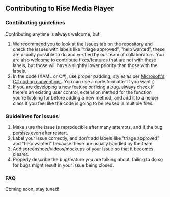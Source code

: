 ## Contributing to Rise Media Player

### Contributing guidelines
Contributing anytime is always welcome, but

1. We recommend you to look at the Issues tab on the repository and check the issues with labels like "triage approved", "help wanted", these are usually possible to do and verified by our team of collaborators. You are also welcome to contribute fixes/features that are not with these labels, but those will have a slightly lower priority than those with the labels.
2. In the code (XAML or C#), use proper padding, styles as per [Microsoft's C# coding conventions](https://docs.microsoft.com/en-us/dotnet/csharp/fundamentals/coding-style/coding-conventions). You can use a code formatter if you want :)
3. If you are developing a new feature or fixing a bug, always check if there's an existing user control, extension method for the function you're looking for before adding a new method, and add it to a helper class if you feel like the code is going to be reused in multiple files.

### Guidelines for issues
1. Make sure the issue is reproducible after many attempts, and if the bug persists even after restart.
2. Label your issue correctly, and don't add labels like "triage approved" and "help wanted" because these are usually handled by the team.
3. Add screenshots/videos/mockups of your issue so that it becomes clearer.
4. Properly describe the bug/feature you are talking about, failing to do so for bugs might result in your issue being closed.

### FAQ

Coming soon, stay tuned!
